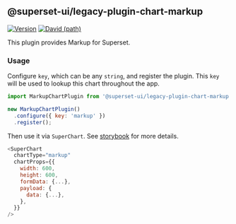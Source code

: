 ## @superset-ui/legacy-plugin-chart-markup

[![Version](https://img.shields.io/npm/v/@superset-ui/legacy-plugin-chart-markup.svg?style=flat-square)](https://img.shields.io/npm/v/@superset-ui/legacy-plugin-chart-markup.svg?style=flat-square)
[![David (path)](https://img.shields.io/david/apache-superset/superset-ui-plugins.svg?path=packages%2Fsuperset-ui-legacy-plugin-chart-markup&style=flat-square)](https://david-dm.org/apache-superset/superset-ui-plugins?path=packages/superset-ui-legacy-plugin-chart-markup)

This plugin provides Markup for Superset.

### Usage

Configure `key`, which can be any `string`, and register the plugin. This `key` will be used to lookup this chart throughout the app.

```js
import MarkupChartPlugin from '@superset-ui/legacy-plugin-chart-markup';

new MarkupChartPlugin()
  .configure({ key: 'markup' })
  .register();
```

Then use it via `SuperChart`. See [storybook](https://apache-superset.github.io/superset-ui-plugins/?selectedKind=plugin-chart-markup) for more details.

```js
<SuperChart
  chartType="markup"
  chartProps={{
    width: 600,
    height: 600,
    formData: {...},
    payload: {
      data: {...},
    },
  }}
/>
```